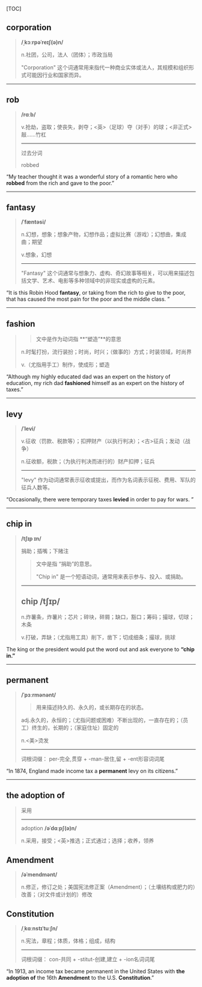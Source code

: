 [TOC]

## corporation

> **/ˌkɔːrpəˈreɪʃ(ə)n/**
>
> n.社团，公司，法人（团体）；市政当局
>
> "Corporation" 这个词通常用来指代一种商业实体或法人，其规模和组织形式可能因行业和国家而异。

---

## rob

> **/rɑːb/**
>
> v.抢劫，盗取；使丧失，剥夺；<英>（足球）夺（对手）的球；<非正式> 敲……竹杠
>
> ---
>
> 过去分词
>
> robbed

“My teacher thought it was a wonderful story of a romantic hero who **robbed** from the rich and gave to the poor.”

---

## fantasy

> **/ˈfæntəsi/**
>
> n.幻想，想象；想象产物，幻想作品；虚拟比赛（游戏）；幻想曲，集成曲；期望
>
> v.想象，幻想
>
> ---
>
> "Fantasy" 这个词通常与想象力、虚构、奇幻故事等相关，可以用来描述包括文学、艺术、电影等多种领域中的非现实或虚构的元素。

“It is this Robin Hood **fantasy**, or taking from the rich to give to the poor, that has caused the most pain for the poor and the middle class. ”

---

## fashion

> > 文中是作为动词指 **“塑造”**的意思
>
> n.时髦打扮，流行装扮；时尚，时兴；（做事的）方式；时装领域，时尚界
>
> v.（尤指用手工）制作，使成形；塑造

“Although my highly educated dad was an expert on the history of education, my rich dad **fashioned** himself as an expert on the history of taxes.”

---

## levy

> **/ˈlevi/**
>
> v.征收（罚款、税款等）；扣押财产（以执行判决）；<古>征兵；发动（战争）
>
> n.征收额，税款；（为执行判决而进行的）财产扣押；征兵
>
> ---
>
> "levy" 作为动词通常表示征收或提出，而作为名词表示征税、费用、军队的征兵人数等。

“Occasionally, there were temporary taxes **levied** in order to pay for wars. ”

---

## chip in

> **/tʃɪp ɪn/**
>
> 捐助；插嘴；下赌注
>
> > 文中是指  “捐助”的意思。
> >
> > "Chip in" 是一个短语动词，通常用来表示参与、投入、或捐助。
>
> ---
>
> ## chip  /tʃɪp/
>
> n.炸薯条，炸薯片；芯片；碎块，碎屑；缺口，豁口；筹码；撮球，切球；木条
>
> v.打破，弄缺；（尤指用工具）削下，凿下；切成细条；撮球，挑球

The king or the president would put the word out and ask everyone to **“chip in.”** 

---

## permanent

> **/ˈpɜːrmənənt/**
>
> > 用来描述持久的、永久的，或长期存在的状态。
>
> adj.永久的，永恒的；（尤指问题或困难）不断出现的，一直存在的；（员工）终生的，长期的；（家庭住址）固定的
>
> n.<美>烫发
>
> ---
>
> 词根词缀： per-完全,贯穿 + -man-居住,留 + -ent形容词词尾

“In 1874, England made income tax a **permanent** levy on its citizens.”

---

## the adoption of

> 采用
>
> ---
>
> adoption **/əˈdɑːpʃ(ə)n/**
>
> n.采用，接受；<英>推选；正式通过；选择；收养，领养

## Amendment

> **/əˈmendmənt/**
>
> n.修正，修订之处；美国宪法修正案（Amendment）；（土壤结构或肥力的）改善；（对文件或计划的）修改

## Constitution

> **/ˌkɑːnstɪˈtuːʃn/**
>
> n.宪法，章程；体质，体格；组成，结构
>
> ---
>
> 词根词缀： con-共同 + -stitut-创建,建立 + -ion名词词尾

“In 1913, an income tax became permanent in the United States with **the adoption of** the 16th **Amendment** to the U.S. **Constitution**.”

